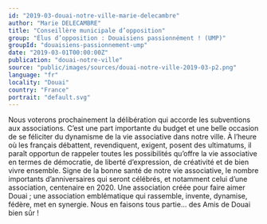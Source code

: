 ```yaml
---
id: "2019-03-douai-notre-ville-marie-delecambre"
author: "Marie DELECAMBRE"
title: "Conseillère municipale d’opposition"
group: "Élus d’opposition : Douaisiens passionnément ! (UMP)"
groupId: "douaisiens-passionnement-ump"
date: "2019-03-01T00:00:00Z"
publication: "douai-notre-ville"
source: "public/images/sources/douai-notre-ville-2019-03-p2.png"
language: "fr"
locality: "Douai"
country: "France"
portrait: "default.svg"
---
```


Nous voterons prochainement la délibération qui accorde les subventions aux associations. C’est une part importante du budget et une belle occasion de se féliciter du dynamisme de la vie associative dans notre ville.
À l’heure où les français débattent, revendiquent, exigent, posent des ultimatums, il paraît opportun de rappeler toutes les possibilités qu’offre la vie associative en termes  de démocratie, de liberté d’expression, de créativité et de bien vivre ensemble.
Signe de la bonne santé de notre vie associative, le nombre importants d’anniversaires qui seront célébrés, et notamment celui d’une association,  centenaire en 2020. Une association créée pour faire aimer Douai ; une association emblématique qui rassemble, invente, dynamise, fédère, met en synergie. Nous en faisons tous partie... des Amis de Douai bien sûr !
